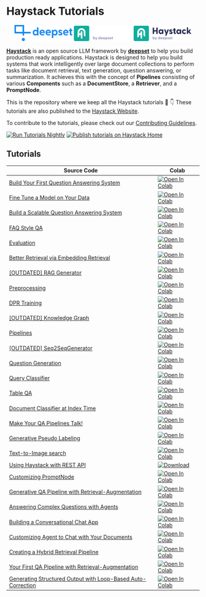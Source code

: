 # Haystack Tutorials

<p align="center" float="left">
  <img alt="" src="https://raw.githubusercontent.com/deepset-ai/.github/main/deepset-logo-colored.png" width="30%"/>
  <img alt="" src="https://raw.githubusercontent.com/deepset-ai/.github/main/haystack-logo-colored-on-dark.png#gh-dark-mode-only" width="30%"/>
  <img alt="" src="https://raw.githubusercontent.com/deepset-ai/.github/main/haystack-logo-colored.png#gh-light-mode-only" width="30%"/>
</p>

<strong><a href="https://github.com/deepset-ai/haystack">Haystack</a></strong> is an open source LLM framework by <strong><a href="https://deepset.ai">deepset</a></strong> to help you build production ready applications. Haystack is designed to help you build systems that work intelligently over large document collections to perform tasks like document retrieval, text generation, question answering, or summarization. It achieves this with the concept of <strong>Pipelines</strong> consisting of various <strong>Components</strong> such as a <strong>DocumentStore</strong>, a <strong>Retriever</strong>, and a <strong>PromptNode</strong>.

This is the repository where we keep all the Haystack tutorials 📓 👇 These tutorials are also published to the [Haystack Website](https://haystack.deepset.ai/tutorials/).

To contribute to the tutorials, please check out our [Contributing Guidelines](./Contributing.md).

[![Run Tutorials Nightly](https://github.com/deepset-ai/haystack-tutorials/actions/workflows/nightly.yml/badge.svg)](https://github.com/deepset-ai/haystack-tutorials/actions/workflows/nightly.yml)
[![Publish tutorials on Haystack Home](https://github.com/deepset-ai/haystack-tutorials/actions/workflows/publish_tutorials.yml/badge.svg)](https://github.com/deepset-ai/haystack-tutorials/actions/workflows/publish_tutorials.yml)

## Tutorials
| Source Code                                     | Colab                                     | 
| ---------------------------------------- | -------------------------------------------------|
| [Build Your First Question Answering System](./tutorials/01_Basic_QA_Pipeline.ipynb) | [![Open In Colab](https://colab.research.google.com/assets/colab-badge.svg)](https://colab.research.google.com/github/deepset-ai/haystack-tutorials/blob/main/tutorials/01_Basic_QA_Pipeline.ipynb)                                       |
| [Fine Tune a Model on Your Data](./tutorials/02_Finetune_a_model_on_your_data.ipynb)            | [![Open In Colab](https://colab.research.google.com/assets/colab-badge.svg)](https://colab.research.google.com/github/deepset-ai/haystack-tutorials/blob/main/tutorials/02_Finetune_a_model_on_your_data.ipynb)|
| [Build a Scalable Question Answering System](./tutorials/03_Scalable_QA_System.ipynb)   | [![Open In Colab](https://colab.research.google.com/assets/colab-badge.svg)](https://colab.research.google.com/github/deepset-ai/haystack-tutorials/blob/main/tutorials/03_Scalable_QA_System.ipynb)                 |
| [FAQ Style QA](./tutorials/04_FAQ_style_QA.ipynb)                             | [![Open In Colab](https://colab.research.google.com/assets/colab-badge.svg)](https://colab.research.google.com/github/deepset-ai/haystack-tutorials/blob/main/tutorials/04_FAQ_style_QA.ipynb)                                            |
| [Evaluation](./tutorials/05_Evaluation.ipynb)                               | [![Open In Colab](https://colab.research.google.com/assets/colab-badge.svg)](https://colab.research.google.com/github/deepset-ai/haystack-tutorials/blob/main/tutorials/05_Evaluation.ipynb)                                              |
| [Better Retrieval via Embedding Retrieval](./tutorials/06_Better_Retrieval_via_Embedding_Retrieval.ipynb)    | [![Open In Colab](https://colab.research.google.com/assets/colab-badge.svg)](https://colab.research.google.com/github/deepset-ai/haystack-tutorials/blob/main/tutorials/06_Better_Retrieval_via_Embedding_Retrieval.ipynb)                |
| [[OUTDATED] RAG Generator](./tutorials/07_RAG_Generator.ipynb)                              | [![Open In Colab](https://colab.research.google.com/assets/colab-badge.svg)](https://colab.research.google.com/github/deepset-ai/haystack-tutorials/blob/main/tutorials/07_RAG_Generator.ipynb)                                           |
| [Preprocessing](./tutorials/08_Preprocessing.ipynb)                             | [![Open In Colab](https://colab.research.google.com/assets/colab-badge.svg)](https://colab.research.google.com/github/deepset-ai/haystack-tutorials/blob/main/tutorials/08_Preprocessing.ipynb)                                           |
| [DPR Training](./tutorials/09_DPR_training.ipynb)                              | [![Open In Colab](https://colab.research.google.com/assets/colab-badge.svg)](https://colab.research.google.com/github/deepset-ai/haystack-tutorials/blob/main/tutorials/09_DPR_training.ipynb)                                            |
| [[OUTDATED] Knowledge Graph](./tutorials/10_Knowledge_Graph.ipynb)                           | [![Open In Colab](https://colab.research.google.com/assets/colab-badge.svg)](https://colab.research.google.com/github/deepset-ai/haystack-tutorials/blob/main/tutorials/10_Knowledge_Graph.ipynb)                                         |
| [Pipelines](./tutorials/11_Pipelines.ipynb)                                 | [![Open In Colab](https://colab.research.google.com/assets/colab-badge.svg)](https://colab.research.google.com/github/deepset-ai/haystack-tutorials/blob/main/tutorials/11_Pipelines.ipynb)                                               |
| [[OUTDATED] Seq2SeqGenerator](./tutorials/12_LFQA.ipynb)             | [![Open In Colab](https://colab.research.google.com/assets/colab-badge.svg)](https://colab.research.google.com/github/deepset-ai/haystack-tutorials/blob/main/tutorials/12_LFQA.ipynb)                                                    |
| [Question Generation](./tutorials/13_Question_generation.ipynb)                        | [![Open In Colab](https://colab.research.google.com/assets/colab-badge.svg)](https://colab.research.google.com/github/deepset-ai/haystack-tutorials/blob/main/tutorials/13_Question_generation.ipynb)                                     |
| [Query Classifier](./tutorials/14_Query_Classifier.ipynb)                         | [![Open In Colab](https://colab.research.google.com/assets/colab-badge.svg)](https://colab.research.google.com/github/deepset-ai/haystack-tutorials/blob/main/tutorials/14_Query_Classifier.ipynb)                                        |
| [Table QA](./tutorials/15_TableQA.ipynb)                                  | [![Open In Colab](https://colab.research.google.com/assets/colab-badge.svg)](https://colab.research.google.com/github/deepset-ai/haystack-tutorials/blob/main/tutorials/15_TableQA.ipynb)                                                 |
| [Document Classifier at Index Time](./tutorials/16_Document_Classifier_at_Index_Time.ipynb)        | [![Open In Colab](https://colab.research.google.com/assets/colab-badge.svg)](https://colab.research.google.com/github/deepset-ai/haystack-tutorials/blob/main/tutorials/16_Document_Classifier_at_Index_Time.ipynb)                       |
| [Make Your QA Pipelines Talk!](./tutorials/17_Audio.ipynb)                                    | [![Open In Colab](https://colab.research.google.com/assets/colab-badge.svg)](https://colab.research.google.com/github/deepset-ai/haystack-tutorials/blob/main/tutorials/17_Audio.ipynb)                                                   |
| [Generative Pseudo Labeling](./tutorials/18_GPL.ipynb)                | [![Open In Colab](https://colab.research.google.com/assets/colab-badge.svg)](https://colab.research.google.com/github/deepset-ai/haystack-tutorials/blob/main/tutorials/18_GPL.ipynb)                                                     |
| [Text-to-Image search](./tutorials/19_Text_to_Image_search_pipeline_with_MultiModal_Retriever.ipynb)                     | [![Open In Colab](https://colab.research.google.com/assets/colab-badge.svg)](https://colab.research.google.com/github/deepset-ai/haystack-tutorials/blob/main/tutorials/19_Text_to_Image_search_pipeline_with_MultiModal_Retriever.ipynb) |
| [Using Haystack with REST API](./tutorials/20_Using_Haystack_with_REST_API.ipynb)             | <a href="https://haystack.deepset.ai/downloads/20_Using_Haystack_with_REST_API.ipynb" target="_blank"><img alt="Download" src="https://img.shields.io/badge/DOWNLOAD-blue?&style=for-the-badge"/> <a>     |
| [Customizing PromptNode](./tutorials/21_Customizing_PromptNode.ipynb)                   | [![Open In Colab](https://colab.research.google.com/assets/colab-badge.svg)](https://colab.research.google.com/github/deepset-ai/haystack-tutorials/blob/main/tutorials/21_Customizing_PromptNode.ipynb) |
| [Generative QA Pipeline with Retrieval-Augmentation](./tutorials/22_Pipeline_with_PromptNode.ipynb)                  | [![Open In Colab](https://colab.research.google.com/assets/colab-badge.svg)](https://colab.research.google.com/github/deepset-ai/haystack-tutorials/blob/main/tutorials/22_Pipeline_with_PromptNode.ipynb) |
| [Answering Complex Questions with Agents](./tutorials/23_Answering_Multihop_Questions_with_Agents.ipynb)                 | [![Open In Colab](https://colab.research.google.com/assets/colab-badge.svg)](https://colab.research.google.com/github/deepset-ai/haystack-tutorials/blob/main/tutorials/23_Answering_Multihop_Questions_with_Agents.ipynb) |
| [Building a Conversational Chat App](./tutorials/24_Building_Chat_App.ipynb)                | [![Open In Colab](https://colab.research.google.com/assets/colab-badge.svg)](https://colab.research.google.com/github/deepset-ai/haystack-tutorials/blob/main/tutorials/24_Building_Chat_App.ipynb) |
| [Customizing Agent to Chat with Your Documents](./tutorials/25_Customizing_Agent.ipynb)                | [![Open In Colab](https://colab.research.google.com/assets/colab-badge.svg)](https://colab.research.google.com/github/deepset-ai/haystack-tutorials/blob/main/tutorials/25_Customizing_Agent.ipynb) |
| [Creating a Hybrid Retrieval Pipeline](./tutorials/26_Hybrid_Retrieval.ipynb)                | [![Open In Colab](https://colab.research.google.com/assets/colab-badge.svg)](https://colab.research.google.com/github/deepset-ai/haystack-tutorials/blob/main/tutorials/26_Hybrid_Retrieval.ipynb) |
| [Your First QA Pipeline with Retrieval-Augmentation](./tutorials/27_First_RAG_Pipeline.ipynb)                | [![Open In Colab](https://colab.research.google.com/assets/colab-badge.svg)](https://colab.research.google.com/github/deepset-ai/haystack-tutorials/blob/main/tutorials/27_First_RAG_Pipeline.ipynb) |
| [Generating Structured Output with Loop-Based Auto-Correction](./tutorials/28_Structured_Output_With_Loop.ipynb)                | [![Open In Colab](https://colab.research.google.com/assets/colab-badge.svg)](https://colab.research.google.com/github/deepset-ai/haystack-tutorials/blob/main/tutorials/28_Structured_Output_With_Loop.ipynb) |
